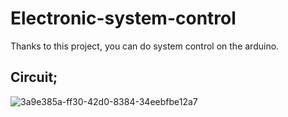 # Electronic-system-control
Thanks to this project, you can do system control on the arduino.

**Circuit;**
----------------------------------
![3a9e385a-ff30-42d0-8384-34eebfbe12a7](https://user-images.githubusercontent.com/101043132/232245887-974e5908-037e-4886-b315-e1cd3929dcdb.jpeg)
